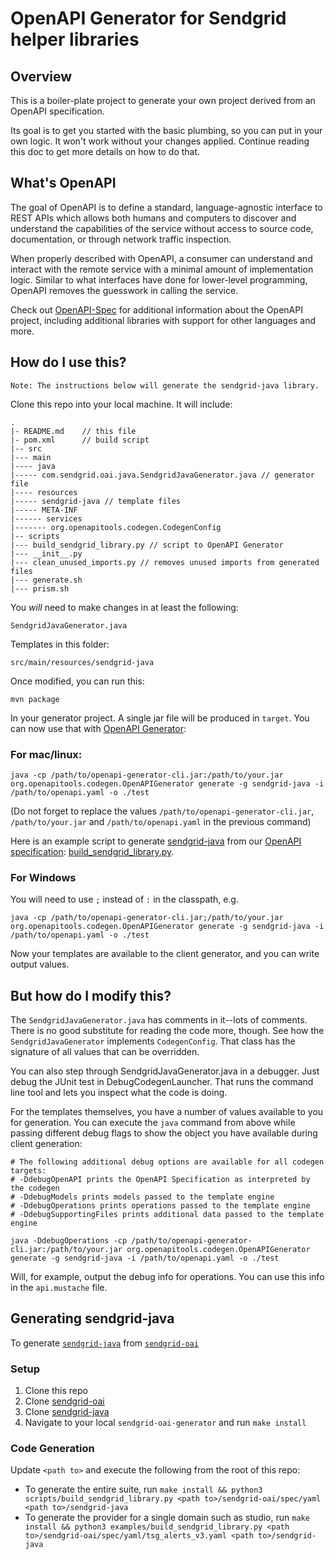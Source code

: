 # OpenAPI Generator for Sendgrid helper libraries

## Overview
This is a boiler-plate project to generate your own project derived from an OpenAPI specification.

Its goal is to get you started with the basic plumbing, so you can put in your own logic. It won't work without your changes applied. Continue reading this doc to get more details on how to do that.

## What's OpenAPI
The goal of OpenAPI is to define a standard, language-agnostic interface to REST APIs which allows both humans and computers to discover and understand the capabilities of the service without access to source code, documentation, or through network traffic inspection.

When properly described with OpenAPI, a consumer can understand and interact with the remote service with a minimal amount of implementation logic. Similar to what interfaces have done for lower-level programming, OpenAPI removes the guesswork in calling the service.

Check out [OpenAPI-Spec](https://github.com/OAI/OpenAPI-Specification) for additional information about the OpenAPI project, including additional libraries with support for other languages and more.

## How do I use this?
`Note: The instructions below will generate the sendgrid-java library.`

Clone this repo into your local machine. It will include:

```
.
|- README.md    // this file
|- pom.xml      // build script
|-- src
|--- main
|---- java
|----- com.sendgrid.oai.java.SendgridJavaGenerator.java // generator file
|---- resources
|----- sendgrid-java // template files
|----- META-INF
|------ services
|------- org.openapitools.codegen.CodegenConfig
|-- scripts
|--- build_sendgrid_library.py // script to OpenAPI Generator
|--- __init__.py
|--- clean_unused_imports.py // removes unused imports from generated files
|--- generate.sh
|--- prism.sh
```

You _will_ need to make changes in at least the following:

`SendgridJavaGenerator.java`

Templates in this folder:

`src/main/resources/sendgrid-java`

Once modified, you can run this:

```
mvn package
```

In your generator project. A single jar file will be produced in `target`. You can now use that with [OpenAPI Generator](https://openapi-generator.tech):

### For mac/linux:
```
java -cp /path/to/openapi-generator-cli.jar:/path/to/your.jar org.openapitools.codegen.OpenAPIGenerator generate -g sendgrid-java -i /path/to/openapi.yaml -o ./test
```

(Do not forget to replace the values `/path/to/openapi-generator-cli.jar`, `/path/to/your.jar` and `/path/to/openapi.yaml` in the previous command)

Here is an example script to generate [sendgrid-java](https://github.com/sendgrid/sendgrid-java) from our [OpenAPI specification](https://github.com/twilio/sendgrid-oai): [build_sendgrid_library.py](./scripts/build_sendgrid_library.py).

### For Windows
You will need to use `;` instead of `:` in the classpath, e.g.
```
java -cp /path/to/openapi-generator-cli.jar;/path/to/your.jar org.openapitools.codegen.OpenAPIGenerator generate -g sendgrid-java -i /path/to/openapi.yaml -o ./test
```

Now your templates are available to the client generator, and you can write output values.

## But how do I modify this?
The `SendgridJavaGenerator.java` has comments in it--lots of comments.  There is no good substitute for reading the code more, though.  See how the `SendgridJavaGenerator` implements `CodegenConfig`. That class has the signature of all values that can be overridden.

You can also step through SendgridJavaGenerator.java in a debugger.  Just debug the JUnit test in DebugCodegenLauncher. That runs the command line tool and lets you inspect what the code is doing.

For the templates themselves, you have a number of values available to you for generation. You can execute the `java` command from above while passing different debug flags to show the object you have available during client generation:

```
# The following additional debug options are available for all codegen targets:
# -DdebugOpenAPI prints the OpenAPI Specification as interpreted by the codegen
# -DdebugModels prints models passed to the template engine
# -DdebugOperations prints operations passed to the template engine
# -DdebugSupportingFiles prints additional data passed to the template engine

java -DdebugOperations -cp /path/to/openapi-generator-cli.jar:/path/to/your.jar org.openapitools.codegen.OpenAPIGenerator generate -g sendgrid-java -i /path/to/openapi.yaml -o ./test
```

Will, for example, output the debug info for operations.
You can use this info in the `api.mustache` file.

## Generating sendgrid-java

To generate [`sendgrid-java`](https://github.com/sendgrid/sendgrid-java) from [`sendgrid-oai`](https://github.com/twilio/sendgrid-oai)

### Setup

1. Clone this repo
2. Clone [sendgrid-oai](https://github.com/twilio/sendgrid-oai)
3. Clone [sendgrid-java](https://github.com/sendgrid/sendgrid-java)
4. Navigate to your local `sendgrid-oai-generator` and run `make install`

### Code Generation

Update `<path to>` and execute the following from the root of this repo:

* To generate the entire suite, run `make install && python3 scripts/build_sendgrid_library.py <path to>/sendgrid-oai/spec/yaml <path to>/sendgrid-java`
* To generate the provider for a single domain such as studio, run `make install && python3 examples/build_sendgrid_library.py <path to>/sendgrid-oai/spec/yaml/tsg_alerts_v3.yaml <path to>/sendgrid-java`
